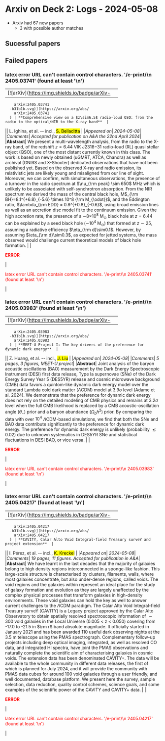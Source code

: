 # Arxiv on Deck 2: Logs - 2024-05-08

* Arxiv had 67 new papers
    * 3 with possible author matches

## Sucessful papers

## Failed papers

### latex error URL can't contain control characters. '/e-print/\n        2405.03741' (found at least '\n') 


|||
|---:|:---|
| [![arXiv](https://img.shields.io/badge/arXiv-
        arXiv:2405.03741
      -b31b1b.svg)](https://arxiv.org/abs/
        arXiv:2405.03741
      ) | **Comprehensive view on a $z\sim6.5$ radio-loud QSO: from the radio to the optical/NIR to the X-ray band**  |
|| L. Ighina, et al. -- incl., <mark>S. Belladitta</mark> |
|*Appeared on*| *2024-05-08*|
|*Comments*| *Accepted for publication on A&A the 22nd April 2024*|
|**Abstract**|            We present a multi-wavelength analysis, from the radio to the X-ray band, of the redshift $z=6.44$ VIK J2318$-$31 radio-loud (RL) quasi stellar object (QSO), one of the most distant currently known in this class. The work is based on newly obtained (uGMRT, ATCA, Chandra) as well as archival (GNIRS and X-Shooter) dedicated observations that have not been published yet. Based on the observed X-ray and radio emission, its relativistic jets are likely young and misaligned from our line of sight. Moreover, we can confirm, with simultaneous observations, the presence of a turnover in the radio spectrum at $\nu_{\rm peak} \sim 650$ MHz which is unlikely to be associated with self-synchrotron absorption. From the NIR spectrum we derived the mass of the central black hole, M$_{\rm BH}=8.1^{+6.8}_{-5.6} \times 10^8 {\rm M_{\odot}}$, and the Eddington ratio, $\lambda_{\rm EDD} = 0.8^{+0.8}_{-0.6}$, using broad emission lines as well as an accretion disc model fit to the continuum emission. Given the high accretion rate, the presence of a $\sim$8$\times$10$^8$ M$_\odot$ black hole at $z=6.44$ can be explained by a seed black hole ($\sim$10$^{4}$ M$_\odot$) that formed at $z\sim25$, assuming a radiative efficiency $\eta_{\rm d}\sim0.1$. However, by assuming $\eta_{\rm d}\sim0.3$, as expected for jetted systems, the mass observed would challenge current theoretical models of black hole formation.         |
|<p style="color:red"> **ERROR** </p>| <p style="color:red">latex error URL can't contain control characters. '/e-print/\n        2405.03741' (found at least '\n')</p> |

### latex error URL can't contain control characters. '/e-print/\n        2405.03983' (found at least '\n') 


|||
|---:|:---|
| [![arXiv](https://img.shields.io/badge/arXiv-
        arXiv:2405.03983
      -b31b1b.svg)](https://arxiv.org/abs/
        arXiv:2405.03983
      ) | **MEET-U Project I: The key drivers of the preference for dynamic dark energy**  |
|| Z. Huang, et al. -- incl., <mark>J. Liu</mark> |
|*Appeared on*| *2024-05-08*|
|*Comments*| *5 pages, 3 figures, MEET-U project*|
|**Abstract**|            Joint analysis of the baryon acoustic oscillations (BAO) measurement by the Dark Energy Spectroscopic Instrument (DESI) first data release, Type Ia supernovae (SNe) of the Dark Energy Survey Year 5 (DES5YR) release and cosmic microwave background (CMB) data favors a quintom-like dynamic dark energy model over the standard Lambda cold dark matter ($\Lambda$CDM) model at $3.9\sigma$ level (Adame et al. 2024). We demonstrate that the preference for dynamic dark energy does not rely on the detailed modeling of CMB physics and remains at $3.2\sigma$ level when the full CMB likelihood is replaced by a CMB acoustic-oscillation angle ($\theta_\star$) prior and a baryon abundance ($\Omega_bh^2$) prior. By comparing the data with over $10^4$ $\Lambda$CDM-based simulations, we find that both the SNe and BAO data contribute significantly to the preference for dynamic dark energy. The preference for dynamic dark energy is unlikely (probability $\lesssim 0.02$) due to unknown systematics in DES5YR SNe and statistical fluctuations in DESI BAO, or vice versa.         |
|<p style="color:red"> **ERROR** </p>| <p style="color:red">latex error URL can't contain control characters. '/e-print/\n        2405.03983' (found at least '\n')</p> |

### latex error URL can't contain control characters. '/e-print/\n        2405.04217' (found at least '\n') 


|||
|---:|:---|
| [![arXiv](https://img.shields.io/badge/arXiv-
        arXiv:2405.04217
      -b31b1b.svg)](https://arxiv.org/abs/
        arXiv:2405.04217
      ) | **CAVITY, Calar Alto Void Integral-field Treasury surveY and project extension**  |
|| I. Pérez, et al. -- incl., <mark>K. Kreckel</mark> |
|*Appeared on*| *2024-05-08*|
|*Comments*| *19 pages, 11 figures. Accepted for publication in A&A*|
|**Abstract**|            We have learnt in the last decades that the majority of galaxies belong to high density regions interconnected in a sponge-like fashion. This large-scale structure is characterised by clusters, filaments, walls, where most galaxies concentrate, but also under-dense regions, called voids. The void regions and the galaxies within represent an ideal place for the study of galaxy formation and evolution as they are largely unaffected by the complex physical processes that transform galaxies in high-density environments. These void galaxies can hold the key as well to answer current challenges to the $\Lambda$CDM paradigm. The Calar Alto Void Integral-field Treasury surveY (CAVITY) is a Legacy project approved by the Calar Alto Observatory to obtain spatially resolved spectroscopic information of $\sim300$ void galaxies in the Local Universe (0.005 < z < 0.050) covering from -17.0 to -21.5 in $\rm r$ band absolute magnitude. It officially started in January 2021 and has been awarded 110 useful dark observing nights at the 3.5 m telescope using the PMAS spectrograph. Complementary follow-up projects including deep optical imaging, integrated, as well as resolved CO data, and integrated HI spectra, have joint the PMAS observations and naturally complete the scientific aim of characterising galaxies in cosmic voids. The extension data has been denominated CAVITY+. The data will be available to the whole community in different data releases, the first of which is planned for July 2024, and it will provide the community with PMAS data cubes for around 100 void galaxies through a user friendly, and well documented, database platform. We present here the survey, sample selection, data reduction, quality control schemes, science goals, and some examples of the scientific power of the CAVITY and CAVITY+ data.         |
|<p style="color:red"> **ERROR** </p>| <p style="color:red">latex error URL can't contain control characters. '/e-print/\n        2405.04217' (found at least '\n')</p> |

